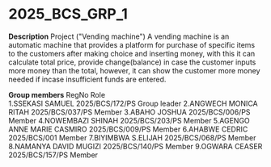 # 2025_BCS_GRP_1

**Description**
Project ("Vending machine")
A vending machine is an automatic machine that provides a platform for purchase of specific items to the customers after making choice and inserting money, with this it can  calculate  total price, provide change(balance) in case the customer inputs more money than the total, however, it can show the customer more money needed if incase insufficient funds are entered.


**Group members**             RegNo                   Role    
1.SSEKASI SAMUEL              2025/BCS/172/PS         Group leader
2.ANGWECH MONICA RITAH        2025/BCS/037/PS         Member
3.ABAHO JOSHUA                2025/BCS/006/PS         Member
4.NOWEMBAZI SHINAH            2025/BCS/203/PS         Member
5.AGENGO ANNE MARIE CASMIRO   2025/BCS/009/PS         Member
6.AHABWE CEDRIC               2025/BCS/001            Member
7.BIYIMBWA S.ELIJAH           2025/BCS/068/PS         Member
8.NAMANYA DAVID MUGIZI        2025/BCS/140/PS         Member
9.OGWARA CEASER              2025/BCS/157/PS         Member
